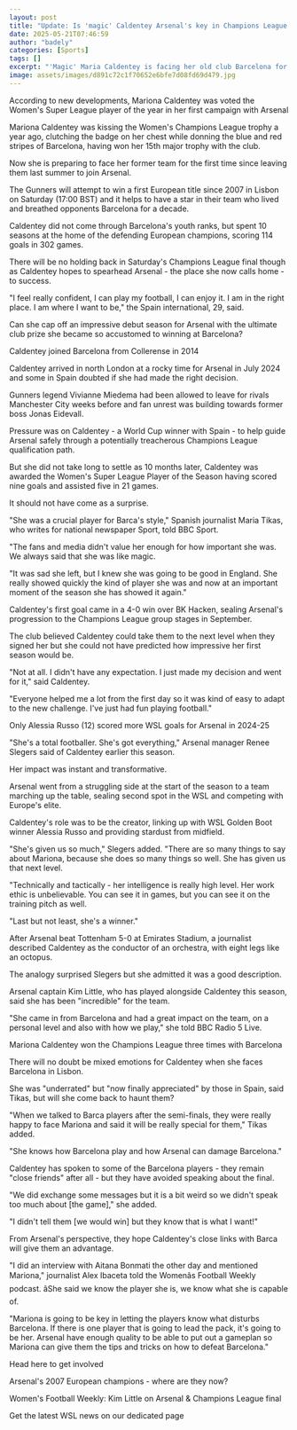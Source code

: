 ```yaml
---
layout: post
title: "Update: Is 'magic' Caldentey Arsenal's key in Champions League final?"
date: 2025-05-21T07:46:59
author: "badely"
categories: [Sports]
tags: []
excerpt: "'Magic' Maria Caldentey is facing her old club Barcelona for the first time - can she help deliver a Champions League trophy with Arsenal?"
image: assets/images/d891c72c1f70652e6bfe7d08fd69d479.jpg
---
```


According to new developments, Mariona Caldentey was voted the Women's Super League player of the year in her first campaign with Arsenal

Mariona Caldentey was kissing the Women's Champions League trophy a year ago, clutching the badge on her chest while donning the blue and red stripes of Barcelona, having won her 15th major trophy with the club.

Now she is preparing to face her former team for the first time since leaving them last summer to join Arsenal.

The Gunners will attempt to win a first European title since 2007 in Lisbon on Saturday (17:00 BST) and it helps to have a star in their team who lived and breathed opponents Barcelona for a decade.

Caldentey did not come through Barcelona's youth ranks, but spent 10 seasons at the home of the defending European champions, scoring 114 goals in 302 games. 

There will be no holding back in Saturday's Champions League final though as Caldentey hopes to spearhead Arsenal - the place she now calls home - to success. 

"I feel really confident, I can play my football, I can enjoy it. I am in the right place. I am where I want to be," the Spain international, 29, said.

Can she cap off an impressive debut season for Arsenal with the ultimate club prize she became so accustomed to winning at Barcelona?

Caldentey joined Barcelona from Collerense in 2014

Caldentey arrived in north London at a rocky time for Arsenal in July 2024 and some in Spain doubted if she had made the right decision. 

Gunners legend Vivianne Miedema had been allowed to leave for rivals Manchester City weeks before and fan unrest was building towards former boss Jonas Eidevall.

Pressure was on Caldentey - a World Cup winner with Spain - to help guide Arsenal safely through a potentially treacherous Champions League qualification path.

But she did not take long to settle as 10 months later, Caldentey was awarded the Women's Super League Player of the Season having scored nine goals and assisted five in 21 games. 

It should not have come as a surprise.

"She was a crucial player for Barca's style," Spanish journalist Maria Tikas, who writes for national newspaper Sport, told BBC Sport.

"The fans and media didn't value her enough for how important she was. We always said that she was like magic.

"It was sad she left, but I knew she was going to be good in England. She really showed quickly the kind of player she was and now at an important moment of the season she has showed it again."

Caldentey's first goal came in a 4-0 win over BK Hacken, sealing Arsenal's progression to the Champions League group stages in September.

The club believed Caldentey could take them to the next level when they signed her but she could not have predicted how impressive her first season would be.

"Not at all. I didn't have any expectation. I just made my decision and went for it," said Caldentey. 

"Everyone helped me a lot from the first day so it was kind of easy to adapt to the new challenge. I've just had fun playing football."

Only Alessia Russo (12) scored more WSL goals for Arsenal in 2024-25

"She's a total footballer. She's got everything," Arsenal manager Renee Slegers said of Caldentey earlier this season.

Her impact was instant and transformative.

Arsenal went from a struggling side at the start of the season to a team marching up the table, sealing second spot in the WSL and competing with Europe's elite. 

Caldentey's role was to be the creator, linking up with WSL Golden Boot winner Alessia Russo and providing stardust from midfield.

"She's given us so much," Slegers added. "There are so many things to say about Mariona, because she does so many things so well. She has given us that next level.

"Technically and tactically - her intelligence is really high level. Her work ethic is unbelievable. You can see it in games, but you can see it on the training pitch as well.

"Last but not least, she's a winner."

After Arsenal beat Tottenham 5-0 at Emirates Stadium, a journalist described Caldentey as the conductor of an orchestra, with eight legs like an octopus.

The analogy surprised Slegers but she admitted it was a good description.

Arsenal captain Kim Little, who has played alongside Caldentey this season, said she has been "incredible" for the team.

"She came in from Barcelona and had a great impact on the team, on a personal level and also with how we play," she told BBC Radio 5 Live.

Mariona Caldentey won the Champions League three times with Barcelona

There will no doubt be mixed emotions for Caldentey when she faces Barcelona in Lisbon.

She was "underrated" but "now finally appreciated" by those in Spain, said Tikas, but will she come back to haunt them?

"When we talked to Barca players after the semi-finals, they were really happy to face Mariona and said it will be really special for them," Tikas added.

"She knows how Barcelona play and how Arsenal can damage Barcelona."

Caldentey has spoken to some of the Barcelona players - they remain "close friends" after all - but they have avoided speaking about the final.

"We did exchange some messages but it is a bit weird so we didn't speak too much about [the game]," she added. 

"I didn't tell them [we would win] but they know that is what I want!"

From Arsenal's perspective, they hope Caldentey's close links with Barca will give them an advantage.

"I did an interview with Aitana Bonmati the other day and mentioned Mariona," journalist Alex Ibaceta told the Womenâs Football Weekly podcast. âShe said we know the player she is, we know what she is capable of.

"Mariona is going to be key in letting the players know what disturbs Barcelona. If there is one player that is going to lead the pack, it's going to be her. Arsenal have enough quality to be able to put out a gameplan so Mariona can give them the tips and tricks on how to defeat Barcelona."

Head here to get involved

Arsenal's 2007 European champions - where are they now?

Women's Football Weekly: Kim Little on Arsenal & Champions League final

Get the latest WSL news on our dedicated page

